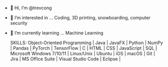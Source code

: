 - 👋 Hi, I’m @trevcong
- 👀 I’m interested in ... Coding, 3D printing, snowboarding, computer security
- 🌱 I’m currently learning ... Machine Learning


   SKILLS:
  Object-Oriented Programming | Java | JavaFX | Python | NumPy | Pandas | PyTorch | TensorFlow | C | HTML | CSS | JavaScript | SQL | Microsoft Windows 7/10/11 | Linux/Unix | Ubuntu | iOS | macOS | Git | Jira | MS Office Suite | Visual Studio Code | Eclipse | 
<!---
trevcong/trevcong is a ✨ special ✨ repository because its `README.md` (this file) appears on your GitHub profile.
You can click the Preview link to take a look at your changes.
--->
